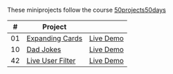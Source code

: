 These miniprojects follow the course [50projects50days](https://50projects50days.com/)

|  #  | Project | |
| :-: | ----------------------------------------- | -------- |
| 01  | [Expanding Cards](https://github.com/wienerwald/Webdev-learning/tree/master/50projects50days/01_Expanding-cards)| [Live Demo](https://wienerwald.github.io/Webdev-learning/50projects50days/01_Expanding-cards/)  |
| 10 | [Dad Jokes](https://github.com/wienerwald/Webdev-learning/tree/master/50projects50days/10_Dad-jokes) | [Live Demo](https://wienerwald.github.io/Webdev-learning/50projects50days/10_Dad-jokes/) |
| 42 | [Live User Filter](https://github.com/wienerwald/Webdev-learning/tree/master/50projects50days/42_Live-user-filter) | [Live Demo](https://wienerwald.github.io/Webdev-learning/50projects50days/) |

